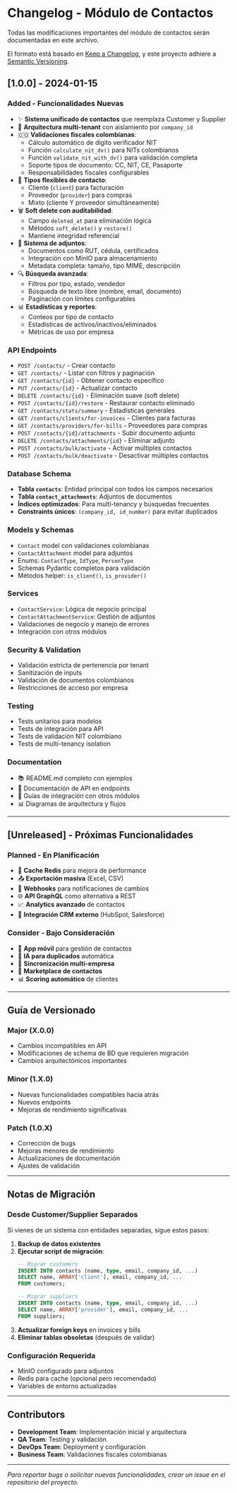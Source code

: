 # Changelog - Módulo de Contactos

Todas las modificaciones importantes del módulo de contactos serán documentadas en este archivo.

El formato está basado en [Keep a Changelog](https://keepachangelog.com/en/1.0.0/),
y este proyecto adhiere a [Semantic Versioning](https://semver.org/spec/v2.0.0.html).

## [1.0.0] - 2024-01-15

### Added - Funcionalidades Nuevas
- ✨ **Sistema unificado de contactos** que reemplaza Customer y Supplier
- 🏢 **Arquitectura multi-tenant** con aislamiento por `company_id`
- 🇨🇴 **Validaciones fiscales colombianas**:
  - Cálculo automático de dígito verificador NIT
  - Función `calculate_nit_dv()` para NITs colombianos
  - Función `validate_nit_with_dv()` para validación completa
  - Soporte tipos de documento: CC, NIT, CE, Pasaporte
  - Responsabilidades fiscales configurables
- 🔄 **Tipos flexibles de contacto**:
  - Cliente (`client`) para facturación
  - Proveedor (`provider`) para compras
  - Mixto (cliente Y proveedor simultáneamente)
- 🗑️ **Soft delete con auditabilidad**:
  - Campo `deleted_at` para eliminación lógica
  - Métodos `soft_delete()` y `restore()`
  - Mantiene integridad referencial
- 📎 **Sistema de adjuntos**:
  - Documentos como RUT, cédula, certificados
  - Integración con MinIO para almacenamiento
  - Metadata completa: tamaño, tipo MIME, descripción
- 🔍 **Búsqueda avanzada**:
  - Filtros por tipo, estado, vendedor
  - Búsqueda de texto libre (nombre, email, documento)
  - Paginación con límites configurables
- 📊 **Estadísticas y reportes**:
  - Conteos por tipo de contacto
  - Estadísticas de activos/inactivos/eliminados
  - Métricas de uso por empresa

### API Endpoints
- `POST /contacts/` - Crear contacto
- `GET /contacts/` - Listar con filtros y paginación
- `GET /contacts/{id}` - Obtener contacto específico
- `PUT /contacts/{id}` - Actualizar contacto
- `DELETE /contacts/{id}` - Eliminación suave (soft delete)
- `POST /contacts/{id}/restore` - Restaurar contacto eliminado
- `GET /contacts/stats/summary` - Estadísticas generales
- `GET /contacts/clients/for-invoices` - Clientes para facturas
- `GET /contacts/providers/for-bills` - Proveedores para compras
- `POST /contacts/{id}/attachments` - Subir documento adjunto
- `DELETE /contacts/attachments/{id}` - Eliminar adjunto
- `POST /contacts/bulk/activate` - Activar múltiples contactos
- `POST /contacts/bulk/deactivate` - Desactivar múltiples contactos

### Database Schema
- **Tabla `contacts`**: Entidad principal con todos los campos necesarios
- **Tabla `contact_attachments`**: Adjuntos de documentos
- **Índices optimizados**: Para multi-tenancy y búsquedas frecuentes
- **Constraints únicos**: `(company_id, id_number)` para evitar duplicados

### Models y Schemas
- `Contact` model con validaciones colombianas
- `ContactAttachment` model para adjuntos
- Enums: `ContactType`, `IdType`, `PersonType`
- Schemas Pydantic completos para validación
- Métodos helper: `is_client()`, `is_provider()`

### Services
- `ContactService`: Lógica de negocio principal
- `ContactAttachmentService`: Gestión de adjuntos
- Validaciones de negocio y manejo de errores
- Integración con otros módulos

### Security & Validation
- Validación estricta de pertenencia por tenant
- Sanitización de inputs
- Validación de documentos colombianos
- Restricciones de acceso por empresa

### Testing
- Tests unitarios para modelos
- Tests de integración para API
- Tests de validación NIT colombiano
- Tests de multi-tenancy isolation

### Documentation
- 📚 README.md completo con ejemplos
- 📝 Documentación de API en endpoints
- 🔧 Guías de integración con otros módulos
- 📊 Diagramas de arquitectura y flujos

---

## [Unreleased] - Próximas Funcionalidades

### Planned - En Planificación
- 🚀 **Cache Redis** para mejora de performance
- 📤 **Exportación masiva** (Excel, CSV)
- 🔔 **Webhooks** para notificaciones de cambios
- 🌐 **API GraphQL** como alternativa a REST
- 📈 **Analytics avanzado** de contactos
- 🔗 **Integración CRM externo** (HubSpot, Salesforce)

### Consider - Bajo Consideración
- 📱 **App móvil** para gestión de contactos
- 🤖 **IA para duplicados** automática
- 🔄 **Sincronización multi-empresa**
- 🛒 **Marketplace de contactos**
- 📊 **Scoring automático** de clientes

---

## Guía de Versionado

### Major (X.0.0)
- Cambios incompatibles en API
- Modificaciones de schema de BD que requieren migración
- Cambios arquitectónicos importantes

### Minor (1.X.0)
- Nuevas funcionalidades compatibles hacia atrás
- Nuevos endpoints
- Mejoras de rendimiento significativas

### Patch (1.0.X)
- Corrección de bugs
- Mejoras menores de rendimiento
- Actualizaciones de documentación
- Ajustes de validación

---

## Notas de Migración

### Desde Customer/Supplier Separados
Si vienes de un sistema con entidades separadas, sigue estos pasos:

1. **Backup de datos existentes**
2. **Ejecutar script de migración**:
   ```sql
   -- Migrar customers
   INSERT INTO contacts (name, type, email, company_id, ...)
   SELECT name, ARRAY['client'], email, company_id, ...
   FROM customers;
   
   -- Migrar suppliers  
   INSERT INTO contacts (name, type, email, company_id, ...)
   SELECT name, ARRAY['provider'], email, company_id, ...
   FROM suppliers;
   ```
3. **Actualizar foreign keys** en invoices y bills
4. **Eliminar tablas obsoletas** (después de validar)

### Configuración Requerida
- MinIO configurado para adjuntos
- Redis para cache (opcional pero recomendado)
- Variables de entorno actualizadas

---

## Contributors

- **Development Team**: Implementación inicial y arquitectura
- **QA Team**: Testing y validación
- **DevOps Team**: Deployment y configuración
- **Business Team**: Validaciones fiscales colombianas

---

*Para reportar bugs o solicitar nuevas funcionalidades, crear un issue en el repositorio del proyecto.*
